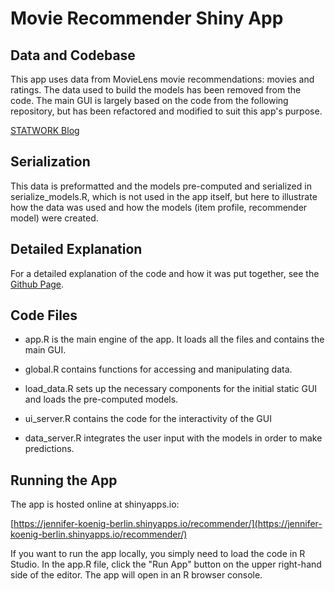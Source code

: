 # Movie Recommender Shiny App

## Data and Codebase

This app uses data from MovieLens movie recommendations: movies and ratings. The data used to build the models has been removed from the code. The main GUI is largely based on the code from the following repository, but has been refactored and modified to suit this app's purpose.

[STATWORK Blog](https://github.com/STATWORX/blog/tree/master/movie_recommendation)

## Serialization

This data is preformatted and the models pre-computed and serialized in serialize_models.R, which is not used in the app itself, but here to illustrate how the data was used and how the models (item profile, recommender model) were created.

## Detailed Explanation

For a detailed explanation of the code and how it was put together, see the [Github Page](https://jenka13all.github.io/rotten-tomatoes-recommendations/).

## Code Files

* app.R is the main engine of the app. It loads all the files and contains the main GUI. 

* global.R contains functions for accessing and manipulating data. 

* load_data.R sets up the necessary components for the initial static GUI and loads the pre-computed models. 

* ui_server.R contains the code for the interactivity of the GUI 

* data_server.R integrates the user input with the models in order to make predictions.

## Running the App

The app is hosted online at shinyapps.io:

[https://jennifer-koenig-berlin.shinyapps.io/recommender/](https://jennifer-koenig-berlin.shinyapps.io/recommender/)

If you want to run the app locally, you simply need to load the code in R Studio. In the app.R file, click the "Run App" button on the upper right-hand side of the editor. The app will open in an R browser console.
